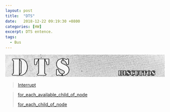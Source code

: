 ```yaml
---
layout: post
title:  "DTS"
date:   2018-12-22 09:19:30 +0800
categories: [HW]
excerpt: DTS entence.
tags:
  - Bus
---
```


![DTS](https://raw.githubusercontent.com/EmulateSpace/PictureSet/master/BiscuitOS/kernel/DEV000106.jpg)

>    [Interrupt](https://biscuitos.github.io/blog/DTS-interrupt/)


> [for_each_available_child_of_node](https://biscuitos.github.io/blog/DTS-for_each_available_child_of_node/)
>
> [for_each_child_of_node](https://biscuitos.github.io/blog/DTS-for_each_child_of_node/)
